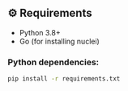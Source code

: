 ## ⚙️ Requirements

- Python 3.8+
- Go (for installing nuclei)

### Python dependencies:

```bash
pip install -r requirements.txt
